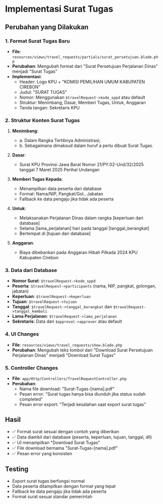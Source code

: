 # Implementasi Surat Tugas

## Perubahan yang Dilakukan

### 1. Format Surat Tugas Baru
- **File**: `resources/views/travel_requests/partials/surat_persetujuan.blade.php`
- **Perubahan**: Mengubah format dari "Surat Persetujuan Perjalanan Dinas" menjadi "Surat Tugas"
- **Implementasi**:
  - Header: Logo KPU + "KOMISI PEMILIHAN UMUM KABUPATEN CIREBON"
  - Judul: "SURAT TUGAS"
  - Nomor: Menggunakan `$travelRequest->kode_sppd` atau default
  - Struktur: Menimbang, Dasar, Memberi Tugas, Untuk, Anggaran
  - Tanda tangan: Sekretaris KPU

### 2. Struktur Konten Surat Tugas
1. **Menimbang**:
   - a. Dalam Rangka Tertibnya Administrasi;
   - b. Sebagaimana dimaksud dalam huruf a perlu dibuat Surat Tugas.

2. **Dasar**:
   - Surat KPU Provinsi Jawa Barat Nomor 21/PY.02-Und/32/2025 tanggal 7 Maret 2025 Perihal Undangan

3. **Memberi Tugas Kepada**:
   - Menampilkan data peserta dari database
   - Format: Nama/NIP, Pangkat/Gol., Jabatan
   - Fallback ke data pengaju jika tidak ada peserta

4. **Untuk**:
   - Melaksanakan Perjalanan Dinas dalam rangka [keperluan dari database]
   - Selama [lama_perjalanan] hari pada tanggal [tanggal_berangkat]
   - Bertempat di [tujuan dari database]

5. **Anggaran**:
   - Biaya dibebankan pada Anggaran Hibah Pilkada 2024 KPU Kabupaten Cirebon

### 3. Data dari Database
- **Nomor Surat**: `$travelRequest->kode_sppd`
- **Peserta**: `$travelRequest->participants` (nama, NIP, pangkat, golongan, jabatan)
- **Keperluan**: `$travelRequest->keperluan`
- **Tujuan**: `$travelRequest->tujuan`
- **Tanggal**: `$travelRequest->tanggal_berangkat` dan `$travelRequest->tanggal_kembali`
- **Lama Perjalanan**: `$travelRequest->lama_perjalanan`
- **Sekretaris**: Data dari `$approval->approver` atau default

### 4. UI Changes
- **File**: `resources/views/travel_requests/show.blade.php`
- **Perubahan**: Mengubah teks tombol dari "Download Surat Persetujuan Perjalanan Dinas" menjadi "Download Surat Tugas"

### 5. Controller Changes
- **File**: `app/Http/Controllers/TravelRequestController.php`
- **Perubahan**:
  - Nama file download: "Surat-Tugas-[nama].pdf"
  - Pesan error: "Surat tugas hanya bisa diunduh jika status sudah completed"
  - Pesan error export: "Terjadi kesalahan saat export surat tugas"

## Hasil
- ✅ Format surat sesuai dengan contoh yang diberikan
- ✅ Data diambil dari database (peserta, keperluan, tujuan, tanggal, dll)
- ✅ UI menampilkan "Download Surat Tugas"
- ✅ File download bernama "Surat-Tugas-[nama].pdf"
- ✅ Pesan error yang konsisten

## Testing
- Export surat tugas berfungsi normal
- Data peserta ditampilkan dengan format yang tepat
- Fallback ke data pengaju jika tidak ada peserta
- Format surat sesuai standar pemerintah 
